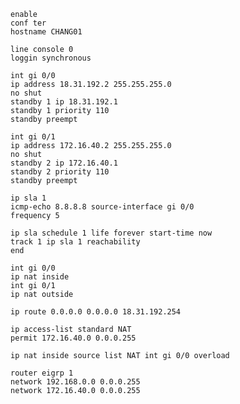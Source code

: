 ```shell
enable
conf ter
hostname CHANG01
```
```shell
line console 0
loggin synchronous
```
```shell
int gi 0/0
ip address 18.31.192.2 255.255.255.0
no shut
standby 1 ip 18.31.192.1
standby 1 priority 110
standby preempt
```
```shell
int gi 0/1
ip address 172.16.40.2 255.255.255.0
no shut
standby 2 ip 172.16.40.1
standby 2 priority 110
standby preempt
```
```shell
ip sla 1
icmp-echo 8.8.8.8 source-interface gi 0/0
frequency 5

ip sla schedule 1 life forever start-time now
track 1 ip sla 1 reachability
end
```
```shell
int gi 0/0
ip nat inside
int gi 0/1
ip nat outside
```
```shell
ip route 0.0.0.0 0.0.0.0 18.31.192.254
```
```shell
ip access-list standard NAT
permit 172.16.40.0 0.0.0.255
```
```shell
ip nat inside source list NAT int gi 0/0 overload
```
```shell
router eigrp 1
network 192.168.0.0 0.0.0.255
network 172.16.40.0 0.0.0.255
```


